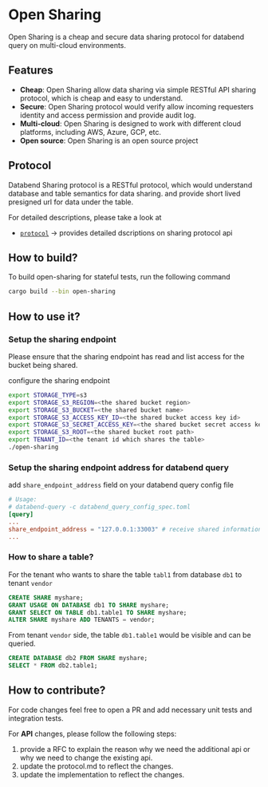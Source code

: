 # Open Sharing
Open Sharing is a cheap and secure data sharing protocol for databend query on multi-cloud environments.

## Features
* **Cheap**: Open Sharing allow data sharing via simple RESTful API sharing protocol, which is cheap and easy to understand.
* **Secure**: Open Sharing protocol would verify allow incoming requesters identity and access permission and provide audit log.
* **Multi-cloud**: Open Sharing is designed to work with different cloud platforms, including AWS, Azure, GCP, etc.
* **Open source**: Open Sharing is an open source project

## Protocol
Databend Sharing protocol is a RESTful protocol, which would understand database and table semantics for data sharing.
and provide short lived presigned url for data under the table.

For detailed descriptions, please take a look at
- [`protocol`](./protocol.md) -> provides detailed dscriptions on sharing protocol api

## How to build?

To build open-sharing for stateful tests, run the following command
```bash
cargo build --bin open-sharing
```

## How to use it?

### Setup the sharing endpoint

Please ensure that the sharing endpoint has read and list access for the bucket being shared.

configure the sharing endpoint
```bash
export STORAGE_TYPE=s3
export STORAGE_S3_REGION=<the shared bucket region>
export STORAGE_S3_BUCKET=<the shared bucket name>
export STORAGE_S3_ACCESS_KEY_ID=<the shared bucket access key id>
export STORAGE_S3_SECRET_ACCESS_KEY=<the shared bucket secret access key>
export STORAGE_S3_ROOT=<the shared bucket root path>
export TENANT_ID=<the tenant id which shares the table>
./open-sharing
```

### Setup the sharing endpoint address for databend query

add `share_endpoint_address` field on your databend query config file

```toml
# Usage:
# databend-query -c databend_query_config_spec.toml
[query]
...
share_endpoint_address = "127.0.0.1:33003" # receive shared information from open sharing
...
```

### How to share a table?

For the tenant who wants to share the table `tabl1` from database `db1` to tenant `vendor`

```sql
CREATE SHARE myshare;
GRANT USAGE ON DATABASE db1 TO SHARE myshare;
GRANT SELECT ON TABLE db1.table1 TO SHARE myshare;
ALTER SHARE myshare ADD TENANTS = vendor;
```

From tenant `vendor` side, the table `db1.table1` would be visible and can be queried.

```sql
CREATE DATABASE db2 FROM SHARE myshare;
SELECT * FROM db2.table1;
```

## How to contribute?

For code changes feel free to open a PR and add necessary unit tests and integration tests.

For **API** changes, please follow the following steps:
1. provide a RFC to explain the reason why we need the additional api or why we need to change the existing api.
2. update the protocol.md to reflect the changes.
3. update the implementation to reflect the changes.


